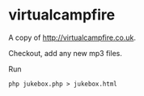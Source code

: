 virtualcampfire
===============


A copy of http://virtualcampfire.co.uk. 


Checkout, add any new mp3 files. 

Run 


```
php jukebox.php > jukebox.html
```

